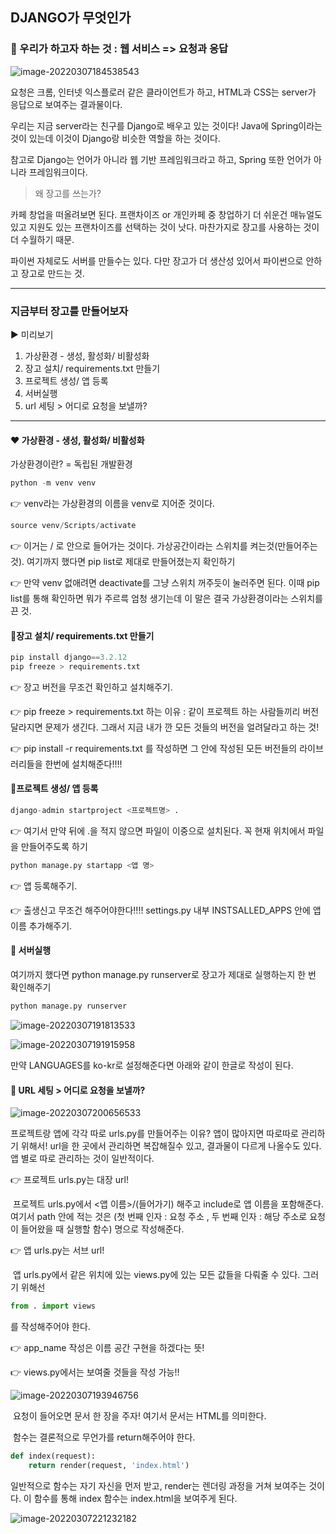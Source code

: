## DJANGO가 무엇인가

### 🎨 우리가 하고자 하는 것 : 웹 서비스 => 요청과 응답

![image-20220307184538543](Djangodetail.assets/image-20220307184538543.png)

요청은 크롬, 인터넷 익스플로러 같은 클라이언트가 하고, HTML과 CSS는 server가 응답으로 보여주는 결과물이다.

우리는 지금 server라는 친구를 Django로 배우고 있는 것이다! Java에 Spring이라는 것이 있는데 이것이 Django랑 비슷한 역할을 하는 것이다.

참고로 Django는 언어가 아니라 웹 기반 프레임워크라고 하고, Spring 또한 언어가 아니라 프레임워크이다. 



> 왜 장고를 쓰는가?

카페 창업을 떠올려보면 된다. 프랜차이즈 or 개인카페 중 창업하기 더 쉬운건 매뉴얼도 있고 지원도 있는 프랜차이즈를 선택하는 것이 낫다. 마찬가지로 장고를 사용하는 것이 더 수월하기 때문.

파이썬 자체로도 서버를 만들수는 있다. 다만 장고가 더 생산성 있어서 파이썬으로 안하고 장고로 만드는 것.



-----

### 지금부터 장고를 만들어보자

▶ 미리보기

1) 가상환경 - 생성, 활성화/ 비활성화
2) 장고 설치/ requirements.txt 만들기
3) 프로젝트 생성/ 앱 등록
4) 서버실행
5) url 세팅 > 어디로 요청을 보낼까? 

----



#### ❤ 가상환경 - 생성, 활성화/ 비활성화

가상환경이란? = 독립된 개발환경

```python
python -m venv venv
```

👉 venv라는 가상환경의 이름을 venv로 지어준 것이다.

```python
source venv/Scripts/activate 
```

👉 이거는 / 로 안으로 들어가는 것이다. 가상공간이라는 스위치를 켜는것(만들어주는 것). 여기까지 했다면 pip list로 제대로 만들어졌는지 확인하기

👉 만약 venv 없애려면 deactivate를 그냥 스위치 꺼주듯이 눌러주면 된다. 이때 pip list를 통해 확인하면 뭐가 주르륵 엄청 생기는데 이 말은 결국 가상환경이라는 스위치를  끈 것. 





#### 🧡장고 설치/ requirements.txt 만들기

```python
pip install django==3.2.12
pip freeze > requirements.txt
```

👉 장고 버전을 무조건 확인하고 설치해주기.

👉 pip freeze > requirements.txt 하는 이유 : 같이 프로젝트 하는 사람들끼리 버전 달라지면 문제가 생긴다. 그래서 지금 내가 깐 모든 것들의 버전을 얼려달라고 하는 것!

👉 pip install -r requirements.txt 를 작성하면 그 안에 작성된 모든 버전들의 라이브러리들을 한번에 설치해준다!!!!





#### 💛프로젝트 생성/ 앱 등록

```python
django-admin startproject <프로젝트명> .
```

👉 여기서 만약 뒤에 .을 적지 않으면 파일이 이중으로 설치된다. 꼭 현재 위치에서 파일을 만들어주도록 하기

```python
python manage.py startapp <앱 명>
```

👉 앱 등록해주기.

👉 출생신고 무조건 해주어야한다!!!!  settings.py 내부 INSTSALLED_APPS 안에 앱 이름 추가해주기.





#### 💚 서버실행

여기까지 했다면 python manage.py runserver로 장고가 제대로 실행하는지 한 번 확인해주기

```python
python manage.py runserver
```

![image-20220307191813533](Djangodetail.assets/image-20220307191813533.png)

![image-20220307191915958](Djangodetail.assets/image-20220307191915958.png)

만약 LANGUAGES를 ko-kr로 설정해준다면 아래와 같이 한글로 작성이 된다.





#### 💙 URL 세팅 > 어디로 요청을 보낼까?

![image-20220307200656533](Djangodetail.assets/image-20220307200656533.png)

프로젝트랑 앱에 각각 따로 urls.py를 만들어주는 이유? 앱이 많아지면 따로따로 관리하기 위해서! url을 한 곳에서 관리하면 복잡해질수 있고, 결과물이 다르게 나올수도 있다. 앱 별로 따로 관리하는 것이 일반적이다.



👉 프로젝트 urls.py는 대장 url!

​	프로젝트 urls.py에서 <앱 이름>/(들어가기) 해주고 include로 앱 이름을 포함해준다. 여기서 path 안에 적는 것은 (첫 번째 인자 : 요청 주소 , 두 번째 인자 : 해당 주소로 요청이 들어왔을 때 실행할 함수) 명으로 작성해준다.

👉 앱 urls.py는 서브 url!

​	앱 urls.py에서 같은 위치에 있는 views.py에 있는 모든 값들을 다뤄줄 수 있다. 그러기 위해선 

```python
from . import views
```

를 작성해주어야 한다.

👉 app_name 작성은 이름 공간 구현을 하겠다는 뜻!

👉 views.py에서는 보여줄 것들을 작성 가능!!

![image-20220307193946756](Djangodetail.assets/image-20220307193946756.png)

​	요청이 들어오면 문서 한 장을 주자! 여기서 문서는 HTML를 의미한다.

​	함수는 결론적으로 무언가를 return해주어야 한다.

```python
def index(request):
    return render(request, 'index.html')
```

일반적으로 함수는 자기 자신을 먼저 받고, render는 렌더링 과정을 거쳐 보여주는 것이다. 이 함수를 통해 index 함수는 index.html을 보여주게 된다.



![image-20220307221232182](Djangodetail.assets/image-20220307221232182.png)